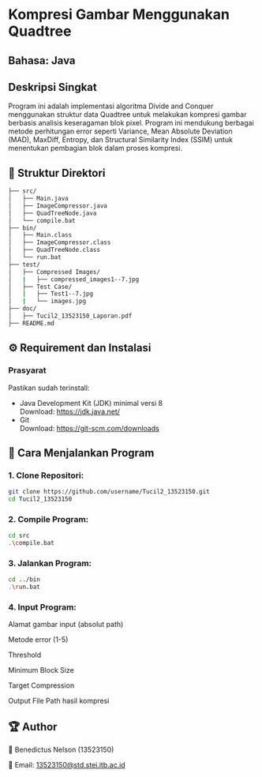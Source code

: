 # Kompresi Gambar Menggunakan Quadtree
## Bahasa: Java

## Deskripsi Singkat
Program ini adalah implementasi algoritma Divide and Conquer menggunakan struktur data Quadtree untuk melakukan kompresi gambar berbasis analisis keseragaman blok pixel. Program ini mendukung berbagai metode perhitungan error seperti Variance, Mean Absolute Deviation (MAD), MaxDiff, Entropy, dan Structural Similarity Index (SSIM) untuk menentukan pembagian blok dalam proses kompresi.

## 📁 Struktur Direktori
```bash
├── src/
│   ├── Main.java
│   ├── ImageCompressor.java
│   ├── QuadTreeNode.java
│   └── compile.bat
├── bin/
│   ├── Main.class
│   ├── ImageCompressor.class
│   ├── QuadTreeNode.class
│   └── run.bat
├── test/
│   ├── Compressed Images/
│   |   ├── compressed_images1--7.jpg
│   ├── Test Case/
│   |   ├── Test1--7.jpg
│   |   └── images.jpg
├── doc/
│   ├── Tucil2_13523150_Laporan.pdf
├── README.md
```

## ⚙ Requirement dan Instalasi

### Prasyarat
Pastikan sudah terinstall:
* Java Development Kit (JDK) minimal versi 8  
  Download: https://jdk.java.net/  
* Git  
  Download: https://git-scm.com/downloads

## 🚀 Cara Menjalankan Program
### 1. Clone Repositori:
```bash
git clone https://github.com/username/Tucil2_13523150.git
cd Tucil2_13523150
```
### 2. Compile Program:
```bash
cd src
.\compile.bat
```
### 3. Jalankan Program:
```bash
cd ../bin
.\run.bat
```
### 4. Input Program:
Alamat gambar input (absolut path)

Metode error (1-5)

Threshold

Minimum Block Size

Target Compression

Output File Path hasil kompresi


## 🏆 Author
👤 Benedictus Nelson (13523150)

📧 Email: 13523150@std.stei.itb.ac.id


